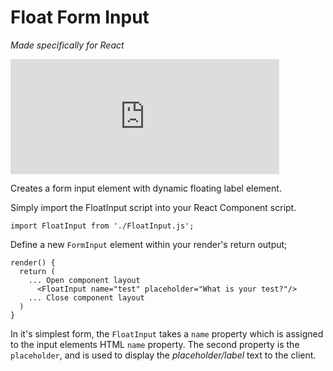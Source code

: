 # Float Form Input
_Made specifically for React_
<iframe src='https://gfycat.com/ifr/TinySatisfiedFlyingsquirrel' frameborder='0' scrolling='no' width='430' height='184' allowfullscreen></iframe>

Creates a form input element with dynamic floating label element.

Simply import the FloatInput script into your React Component script.

```
import FloatInput from './FloatInput.js';
```

Define a new `FormInput` element within your render's return output;
```
render() {
  return (
    ... Open component layout
      <FloatInput name="test" placeholder="What is your test?"/>
    ... Close component layout
  )
}
```

In it's simplest form, the `FloatInput` takes a `name` property which is assigned to the input elements HTML `name` property. The second property is the `placeholder`, and is used to display the _placeholder/label_ text to the client.
